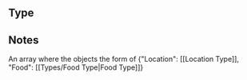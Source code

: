 ## Type

## Notes

An array where the objects the form of {"Location": [[Location Type]], "Food": [[Types/Food Type|Food Type]]}